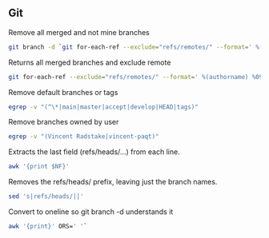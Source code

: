 ## Git

Remove all merged and not mine branches
```bash
git branch -d `git for-each-ref --exclude="refs/remotes/" --format=' %(authorname) %09 %(refname)' --sort=authorname --merged | egrep -v "(^\*|main|master|accept|develop|HEAD|tags)" | egrep -v "(Vincent Radstake|vincent-paqt)" | awk '{print $NF}' | sed 's|refs/heads/||' | awk '{print}' ORS=' '`
```

Returns all merged branches and exclude remote
```bash
git for-each-ref --exclude="refs/remotes/" --format=' %(authorname) %09 %(refname)' --sort=authorname --merged
```
Remove default branches or tags
```bash
egrep -v "(^\*|main|master|accept|develop|HEAD|tags)"
```

Remove branches owned by user
```bash
egrep -v "(Vincent Radstake|vincent-paqt)"
```

Extracts the last field (refs/heads/...) from each line.
```bash
awk '{print $NF}'
```

Removes the refs/heads/ prefix, leaving just the branch names.
```bash
sed 's|refs/heads/||'
```

Convert to oneline so git branch -d understands it
```bash
awk '{print}' ORS=' '`
```
